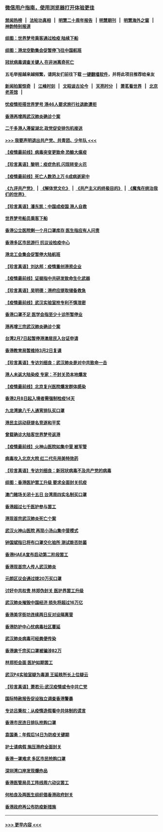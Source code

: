 ### [微信用户指南，使用浏览器打开体验更佳](https://github.com/gfw-breaker/banned-news1/blob/master/indexes/wechat-guide.md?t=0)
#### [禁闻热榜](热点新闻.md?t=0)  &nbsp;&nbsp;|&nbsp;&nbsp; [法轮功真相](https://github.com/gfw-breaker/truth/blob/master/README.md?t=0) &nbsp;&nbsp;|&nbsp;&nbsp; [明慧二十周年报告](https://github.com/gfw-breaker/mh-reports/blob/master/README.md?t=0) &nbsp;&nbsp;|&nbsp;&nbsp;[明慧期刊](https://github.com/gfw-breaker/mh-qikan) &nbsp;&nbsp;|&nbsp;&nbsp; [明慧海外之窗](https://github.com/gfw-breaker/mh-news/blob/master/README.md?t=0) &nbsp;&nbsp;|&nbsp;&nbsp; [神韵特别报道](https://github.com/gfw-breaker/mh-news/blob/master/shenyun.md?t=0)
#### [组图：世界梦号乘客通过检疫 陆续下船](../pages/nsc415/n11858302.md?t=02111511) 
#### [组图：港龙空勤集会促暂停飞往中国航班](../pages/nsc415/n11858190.md?t=02111511) 
#### [冠状病毒调查关键人 在非洲离奇死亡](../pages/nsc415/n11859798.md?t=02111511) 
#### 五毛举报越来越频繁，请网友们前往下载 [一键翻墙软件](https://github.com/gfw-breaker/ssr-accounts)，并将此项目推荐给亲友
#### [新闻拍案惊奇](https://github.com/gfw-breaker/banned-news1/blob/master/pages/link4.md) &nbsp;&nbsp;|&nbsp;&nbsp; [江峰时刻](https://github.com/gfw-breaker/banned-news1/blob/master/pages/link4.md) &nbsp;&nbsp;|&nbsp;&nbsp; [文昭谈古论今](https://github.com/gfw-breaker/banned-news1/blob/master/pages/link4.md) &nbsp;&nbsp;|&nbsp;&nbsp; [天亮时分](https://github.com/gfw-breaker/banned-news1/blob/master/pages/link4.md) &nbsp;&nbsp;|&nbsp;&nbsp; [萧茗看世界](https://github.com/gfw-breaker/banned-news1/blob/master/pages/link4.md) &nbsp;&nbsp;|&nbsp;&nbsp; [北京老茶馆](https://github.com/gfw-breaker/banned-news1/blob/master/pages/link4.md) &nbsp;&nbsp;|&nbsp;&nbsp; 
#### [忧疫情拒搭世界梦号 港46人要求旅行社退款遭拒](../pages/nsc415/n11859849.md?t=02111511) 
#### [香港再增两武汉肺炎确诊个案](../pages/nsc415/n11859833.md?t=02111511) 
#### [二千多港人滞留湖北 政党促安排包机接送](../pages/nsc415/n11859831.md?t=02111511) 
#### [>>> 我要声明退出共产党、共青团、少年队 <<<](https://github.com/begood0513/goodnews/blob/master/quit/letter.md) 
#### [【疫情最前线】病毒突变更致命 恐酿大瘟疫](../pages/nsc415/n11859604.md?t=02111511) 
#### [【珍言真语】黎明：疫症危机 闪现转变火花](../pages/nsc415/n11859199.md?t=02111511) 
#### [【疫情最前线】死亡人数恐上万 6成病逝家中](../pages/nsc415/n11856687.md?t=02111511) 
#### [《九评共产党》](https://github.com/begood0513/9ping.md/blob/master/README.md) &nbsp;|&nbsp; [《解体党文化》](../../../../jtdwh.md/blob/master/README.md)  &nbsp;|&nbsp; [《共产主义的终极目的》](../../../../gczydzjmd.md/blob/master/README.md) &nbsp;|&nbsp; [《魔鬼在统治我们的世界》](../../../../mgztzwmdsj.md/blob/master/README.md) 
#### [【珍言真语】潘东凯：中国成疫国 港人自救](../pages/nsc415/n11856962.md?t=02111511) 
#### [世界梦号船员乘客下船](../pages/nsc415/n11856883.md?t=02111511) 
#### [香港公立医院剩一个月口罩库存 医生指应有人问责](../pages/nsc415/n11856875.md?t=02111511) 
#### [香港多区市民游行 抗议设检疫中心](../pages/nsc415/n11856866.md?t=02111511) 
#### [港龙工会集会促暂停大陆航班](../pages/nsc415/n11856840.md?t=02111511) 
#### [【珍言真语】刘达邦：疫情重创港资企业](../pages/nsc415/n11854274.md?t=02111511) 
#### [【疫情最前线】证据指中共研发致命生化武器](../pages/nsc415/n11853087.md?t=02111511) 
#### [【珍言真语】吴明德：港府应提取储备救急](../pages/nsc415/n11852734.md?t=02111511) 
#### [【疫情最前线】武汉实验室抢专利不慎泄密](../pages/nsc415/n11850310.md?t=02111511) 
#### [香港口罩不足 医学会指至少十诊所暂停业](../pages/nsc415/n11850301.md?t=02111511) 
#### [港再增三宗武汉肺炎确诊个案](../pages/nsc415/n11850328.md?t=02111511) 
#### [台湾2月7日起暂停港澳居民入台证申请](../pages/nsc415/n11850304.md?t=02111511) 
#### [香港教育局暂维持3月2日复课](../pages/nsc415/n11850260.md?t=02111511) 
#### [【珍言真语】专访刘细良：武汉肺炎是对中共致命一击](../pages/nsc415/n11849934.md?t=02111511) 
#### [港人未返大陆染疫 专家：不封关恐本地爆发](../pages/nsc415/n11848021.md?t=02111511) 
#### [【疫情最前线】北京复兴医院爆发群体感染](../pages/nsc415/n11847626.md?t=02111511) 
#### [香港2月8日起入境者需强制检疫14天](../pages/nsc415/n11847658.md?t=02111511) 
#### [九龙湾逾八千人通宵排队买口罩](../pages/nsc415/n11847647.md?t=02111511) 
#### [港民主运动获提名竞逐和平奖](../pages/nsc415/n11847633.md?t=02111511) 
#### [曾载确诊大陆客世界梦号返港](../pages/nsc415/n11847608.md?t=02111511) 
#### [【疫情最前线】火神山医院如集中营 被军管](../pages/nsc415/n11847524.md?t=02111511) 
#### [病毒攻入北京大院 红二代先用美特效药](../pages/nsc415/n11847427.md?t=02111511) 
#### [【珍言真语】专访刘细良：新冠状病毒不及共产党的病毒](../pages/nsc415/n11847164.md?t=02111511) 
#### [组图：香港医护罢工升级 要求全面封关抗疫](../pages/nsc415/n11844107.md?t=02111511) 
#### [澳门赌场关闭十五日 台湾周四实名制买口罩](../pages/nsc415/n11845083.md?t=02111511) 
#### [香港超过七千医护参与罢工](../pages/nsc415/n11845051.md?t=02111511) 
#### [港现首宗武汉肺炎死亡个案](../pages/nsc415/n11844998.md?t=02111511) 
#### [武汉火神山医院 再现小汤山集中营模式](../pages/nsc415/n11844763.md?t=02111511) 
#### [钟国斌指已将布口罩交化验所 测试能否防菌](../pages/nsc415/n11842783.md?t=02111511) 
#### [香港HAEA宣布启动第二阶段罢工](../pages/nsc415/n11842723.md?t=02111511) 
#### [香港现首宗人传人武汉肺炎](../pages/nsc415/n11842766.md?t=02111511) 
#### [元朗区议会通过拨20万买口罩](../pages/nsc415/n11842754.md?t=02111511) 
#### [讨好中共权贵 林郑伪封关 医护界罢工升级](../pages/nsc415/n11842359.md?t=02111511) 
#### [武汉肺炎摧毁中国经济 损失将超过16万亿](../pages/nsc415/n11839723.md?t=02111511) 
#### [香港美孚街坊连续两日反对设隔离营](../pages/nsc415/n11839962.md?t=02111511) 
#### [香港防护中心忧病毒社区蔓延](../pages/nsc415/n11839933.md?t=02111511) 
#### [武汉肺炎病毒可经粪便传染](../pages/nsc415/n11839939.md?t=02111511) 
#### [香港逾千宗买口罩被骗涉82万](../pages/nsc415/n11839914.md?t=02111511) 
#### [林郑拒会面 医护如期罢工](../pages/nsc415/n11839892.md?t=02111511) 
#### [武汉P4实验室疑为毒源 王延轶所长上位疑云](../pages/nsc415/n11835543.md?t=02111511) 
#### [【珍言真语】萧若元:武汉疫情或令中共亡党](../pages/nsc415/n11829394.md?t=02111511) 
#### [国际特赦报告促设独立调查香港警暴](../pages/nsc415/n11833845.md?t=02111511) 
#### [专访吕秉权：从疫情造假看中共体制的谎言](../pages/nsc415/n11833813.md?t=02111511) 
#### [香港市民连日排队抢购口罩](../pages/nsc415/n11833794.md?t=02111511) 
#### [袁国勇：年假后14日为防疫关键期](../pages/nsc415/n11831088.md?t=02111511) 
#### [护士请病假 施压港府全面封关](../pages/nsc415/n11831030.md?t=02111511) 
#### [香港一罩难求 多区市民抢购口罩](../pages/nsc415/n11831002.md?t=02111511) 
#### [深圳湾口岸发现爆炸品](../pages/nsc415/n11828802.md?t=02111511) 
#### [香港医管局员工阵线周六动议罢工](../pages/nsc415/n11828762.md?t=02111511) 
#### [何柏良及两医生组织倡香港政府封关](../pages/nsc415/n11828749.md?t=02111511) 
#### [香港政府再公布防疫新措施](../pages/nsc415/n11828716.md?t=02111511) 

----
#### [ >>> 更早内容 <<< ](../indexes/nsc415-earlier.md)
